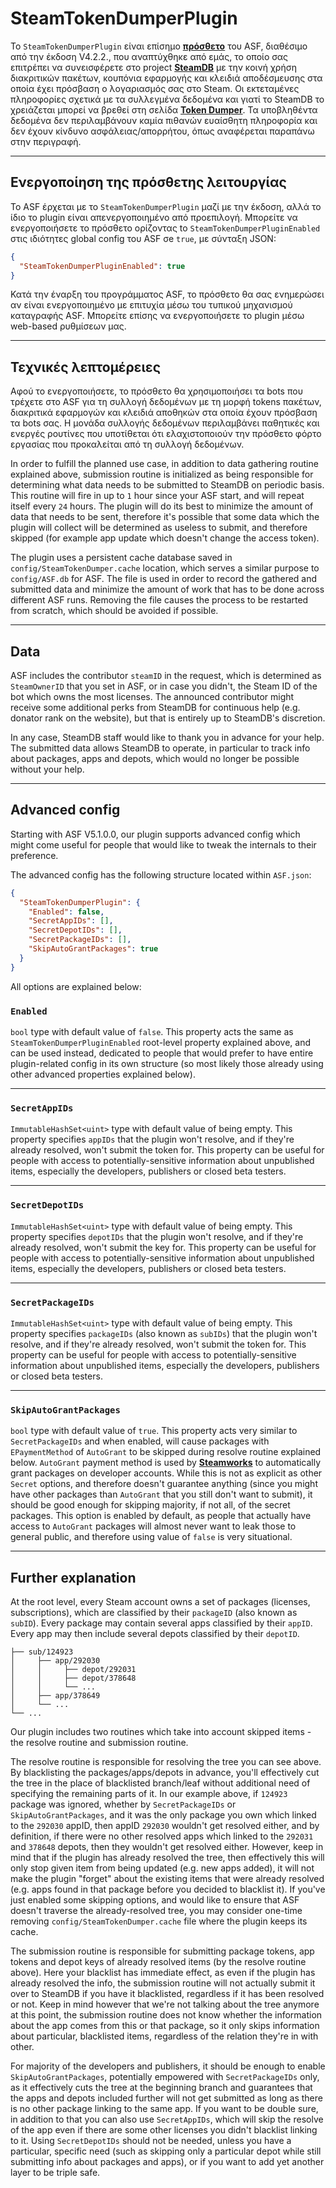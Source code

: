 # SteamTokenDumperPlugin

Το `SteamTokenDumperPlugin` είναι επίσημο **[πρόσθετο](https://github.com/JustArchiNET/ArchiSteamFarm/wiki/Plugins)** του ASF, διαθέσιμο από την έκδοση V4.2.2., που αναπτύχθηκε από εμάς, το οποίο σας επιτρέπει να συνεισφέρετε στο project **[SteamDB](https://steamdb.info)** με την κοινή χρήση διακριτικών πακέτων, κουπόνια εφαρμογής και κλειδιά αποδέσμευσης στα οποία έχει πρόσβαση ο λογαριασμός σας στο Steam. Οι εκτεταμένες πληροφορίες σχετικά με τα συλλεγμένα δεδομένα και γιατί το SteamDB το χρειάζεται μπορεί να βρεθεί στη σελίδα **[Token Dumper](https://steamdb.info/tokendumper)**. Τα υποβληθέντα δεδομένα δεν περιλαμβάνουν καμία πιθανών ευαίσθητη πληροφορία και δεν έχουν κίνδυνο ασφάλειας/απορρήτου, όπως αναφέρεται παραπάνω στην περιγραφή.

---

## Ενεργοποίηση της πρόσθετης λειτουργίας

Το ASF έρχεται με το `SteamTokenDumperPlugin` μαζί με την έκδοση, αλλά το ίδιο το plugin είναι απενεργοποιημένο από προεπιλογή. Μπορείτε να ενεργοποιήσετε το πρόσθετο ορίζοντας to `SteamTokenDumperPluginEnabled` στις ιδιότητες global config του ASF σe `true`, με σύνταξη JSON:

```json
{
  "SteamTokenDumperPluginEnabled": true
}
```

Κατά την έναρξη του προγράμματος ASF, το πρόσθετο θα σας ενημερώσει αν είναι ενεργοποιημένο με επιτυχία μέσω του τυπικού μηχανισμού καταγραφής ASF. Μπορείτε επίσης να ενεργοποιήσετε το plugin μέσω web-based ρυθμίσεων μας.

---

## Τεχνικές λεπτομέρειες

Αφού το ενεργοποιήσετε, το πρόσθετο θα χρησιμοποιήσει τα bots που τρέχετε στο ASF για τη συλλογή δεδομένων με τη μορφή tokens πακέτων, διακριτικά εφαρμογών και κλειδιά αποθηκών στα οποία έχουν πρόσβαση τα bots σας. Η μονάδα συλλογής δεδομένων περιλαμβάνει παθητικές και ενεργές ρουτίνες που υποτίθεται ότι ελαχιστοποιούν την πρόσθετο φόρτο εργασίας που προκαλείται από τη συλλογή δεδομένων.

In order to fulfill the planned use case, in addition to data gathering routine explained above, submission routine is initialized as being responsible for determining what data needs to be submitted to SteamDB on periodic basis. This routine will fire in up to `1` hour since your ASF start, and will repeat itself every `24` hours. The plugin will do its best to minimize the amount of data that needs to be sent, therefore it's possible that some data which the plugin will collect will be determined as useless to submit, and therefore skipped (for example app update which doesn't change the access token).

The plugin uses a persistent cache database saved in `config/SteamTokenDumper.cache` location, which serves a similar purpose to `config/ASF.db` for ASF. The file is used in order to record the gathered and submitted data and minimize the amount of work that has to be done across different ASF runs. Removing the file causes the process to be restarted from scratch, which should be avoided if possible.

---

## Data

ASF includes the contributor `steamID` in the request, which is determined as `SteamOwnerID` that you set in ASF, or in case you didn't, the Steam ID of the bot which owns the most licenses. The announced contributor might receive some additional perks from SteamDB for continuous help (e.g. donator rank on the website), but that is entirely up to SteamDB's discretion.

In any case, SteamDB staff would like to thank you in advance for your help. The submitted data allows SteamDB to operate, in particular to track info about packages, apps and depots, which would no longer be possible without your help.

---

## Advanced config

Starting with ASF V5.1.0.0, our plugin supports advanced config which might come useful for people that would like to tweak the internals to their preference.

The advanced config has the following structure located within `ASF.json`:

```json
{
  "SteamTokenDumperPlugin": {
    "Enabled": false,
    "SecretAppIDs": [],
    "SecretDepotIDs": [],
    "SecretPackageIDs": [],
    "SkipAutoGrantPackages": true
  }
}
```

All options are explained below:

### `Enabled`

`bool` type with default value of `false`. This property acts the same as `SteamTokenDumperPluginEnabled` root-level property explained above, and can be used instead, dedicated to people that would prefer to have entire plugin-related config in its own structure (so most likely those already using other advanced properties explained below).

---

### `SecretAppIDs`

`ImmutableHashSet<uint>` type with default value of being empty. This property specifies `appIDs` that the plugin won't resolve, and if they're already resolved, won't submit the token for. This property can be useful for people with access to potentially-sensitive information about unpublished items, especially the developers, publishers or closed beta testers.

---

### `SecretDepotIDs`

`ImmutableHashSet<uint>` type with default value of being empty. This property specifies `depotIDs` that the plugin won't resolve, and if they're already resolved, won't submit the key for. This property can be useful for people with access to potentially-sensitive information about unpublished items, especially the developers, publishers or closed beta testers.

---

### `SecretPackageIDs`

`ImmutableHashSet<uint>` type with default value of being empty. This property specifies `packageIDs` (also known as `subIDs`) that the plugin won't resolve, and if they're already resolved, won't submit the token for. This property can be useful for people with access to potentially-sensitive information about unpublished items, especially the developers, publishers or closed beta testers.

---

### `SkipAutoGrantPackages`

`bool` type with default value of `true`. This property acts very similar to `SecretPackageIDs` and when enabled, will cause packages with `EPaymentMethod` of `AutoGrant` to be skipped during resolve routine explained below. `AutoGrant` payment method is used by **[Steamworks](https://partner.steamgames.com)** to automatically grant packages on developer accounts. While this is not as explicit as other `Secret` options, and therefore doesn't guarantee anything (since you might have other packages than `AutoGrant` that you still don't want to submit), it should be good enough for skipping majority, if not all, of the secret packages. This option is enabled by default, as people that actually have access to `AutoGrant` packages will almost never want to leak those to general public, and therefore using value of `false` is very situational.

---

## Further explanation

At the root level, every Steam account owns a set of packages (licenses, subscriptions), which are classified by their `packageID` (also known as `subID`). Every package may contain several apps classified by their `appID`. Every app may then include several depots classified by their `depotID`.

```text
├── sub/124923
│     ├── app/292030
│     │     ├── depot/292031
│     │     ├── depot/378648
│     │     └── ...
│     ├── app/378649
│     └── ...
└── ...
```

Our plugin includes two routines which take into account skipped items - the resolve routine and submission routine.

The resolve routine is responsible for resolving the tree you can see above. By blacklisting the packages/apps/depots in advance, you'll effectively cut the tree in the place of blacklisted branch/leaf without additional need of specifying the remaining parts of it. In our example above, if `124923` package was ignored, whether by `SecretPackageIDs` or `SkipAutoGrantPackages`, and it was the only package you own which linked to the `292030` appID, then appID `292030` wouldn't get resolved either, and by definition, if there were no other resolved apps which linked to the `292031` and `378648` depots, then they wouldn't get resolved either. However, keep in mind that if the plugin has already resolved the tree, then effectively this will only stop given item from being updated (e.g. new apps added), it will not make the plugin "forget" about the existing items that were already resolved (e.g. apps found in that package before you decided to blacklist it). If you've just enabled some skipping options, and would like to ensure that ASF doesn't traverse the already-resolved tree, you may consider one-time removing `config/SteamTokenDumper.cache` file where the plugin keeps its cache.

The submission routine is responsible for submitting package tokens, app tokens and depot keys of already resolved items (by the resolve routine above). Here your blacklist has immediate effect, as even if the plugin has already resolved the info, the submission routine will not actually submit it over to SteamDB if you have it blacklisted, regardless if it has been resolved or not. Keep in mind however that we're not talking about the tree anymore at this point, the submission routine does not know whether the information about the app comes from this or that package, so it only skips information about particular, blacklisted items, regardless of the relation they're in with other.

For majority of the developers and publishers, it should be enough to enable `SkipAutoGrantPackages`, potentially empowered with `SecretPackageIDs` only, as it effectively cuts the tree at the beginning branch and guarantees that the apps and depots included further will not get submitted as long as there is no other package linking to the same app. If you want to be double sure, in addition to that you can also use `SecretAppIDs`, which will skip the resolve of the app even if there are some other licenses you didn't blacklist linking to it. Using `SecretDepotIDs` should not be needed, unless you have a particular, specific need (such as skipping only a particular depot while still submitting info about packages and apps), or if you want to add yet another layer to be triple safe.